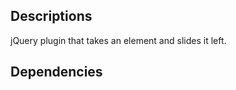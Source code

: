 Descriptions
----
jQuery plugin that takes an element and slides it left.

Dependencies
----
<script type="text/javascript" src="http://code.jquery.com/jquery-1.7.1.min.js"></script> 
<script type="text/javascript" src="http://code.jquery.com/jquery-1.7.1.min.js"></script> 
